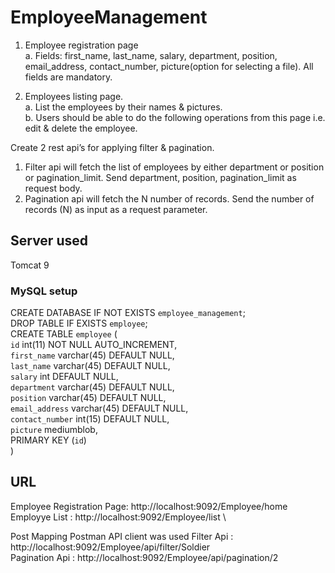 # EmployeeManagement

1. Employee registration page \
  a. Fields: first_name, last_name, salary, department, position, email_address,
     contact_number, picture(option for selecting a file). All fields are mandatory.

2. Employees listing page.\
   a. List the employees by their names & pictures.\
   b. Users should be able to do the following operations from this page i.e.
edit & delete the employee.

Create 2 rest api’s for applying filter & pagination. 
  1. Filter api will fetch the list of employees by either department or position or
     pagination_limit. Send department, position, pagination_limit as request body. 
  2. Pagination api will fetch the N number of records. Send the number of
     records (N) as input as a request parameter.
     
## Server used 
  Tomcat 9
  
### MySQL setup
  CREATE DATABASE  IF NOT EXISTS `employee_management`; \
  DROP TABLE IF EXISTS `employee`; \
  CREATE TABLE `employee` ( \
    `id` int(11) NOT NULL AUTO_INCREMENT, \
    `first_name` varchar(45) DEFAULT NULL, \
    `last_name` varchar(45) DEFAULT NULL, \
    `salary` int DEFAULT NULL, \
    `department` varchar(45) DEFAULT NULL, \
    `position` varchar(45) DEFAULT NULL, \
    `email_address` varchar(45) DEFAULT NULL, \
    `contact_number` int(15) DEFAULT NULL, \
    `picture` mediumblob, \
    PRIMARY KEY (`id`) \
  ) 

## URL 
Employee Registration Page: http://localhost:9092/Employee/home \
Employye List : http://localhost:9092/Employee/list \

Post Mapping Postman API client was used
Filter Api : http://localhost:9092/Employee/api/filter/Soldier \
Pagination Api : http://localhost:9092/Employee/api/pagination/2
